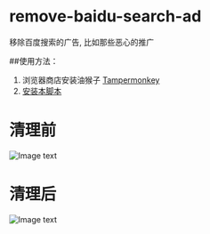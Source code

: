 # remove-baidu-search-ad
移除百度搜索的广告, 比如那些恶心的推广

##使用方法：
1. 浏览器商店安装油猴子 [Tampermonkey](http://tampermonkey.net/)
2. [安装本脚本](https://greasyfork.org/zh-CN/scripts/18288-%E7%A7%BB%E9%99%A4%E7%99%BE%E5%BA%A6%E6%90%9C%E7%B4%A2%E7%9A%84%E5%B9%BF%E5%91%8A)



# 清理前
![Image text](https://github.com/JackieZheng/remove-baidu-search-ad/blob/master/images/001.png)
# 清理后
![Image text](https://github.com/JackieZheng/remove-baidu-search-ad/blob/master/images/002.png)
